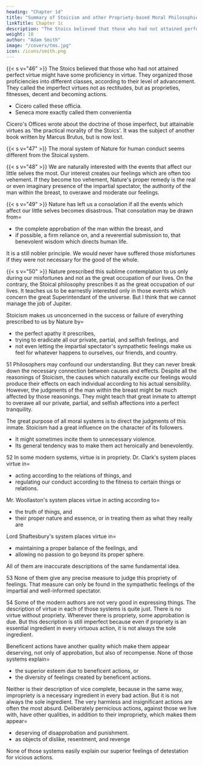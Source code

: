 ```yaml
---
heading: "Chapter 1d"
title: "Summary of Stoicism and other Propriety-based Moral Philosophies"
linkTitle: Chapter 1c
description: "The Stoics believed that those who had not attained perfect virtue might have some proficiency in virtue"
weight: 10
author: "Adam Smith"
image: "/covers/tms.jpg"
icon: /icons/smith.png
---
```




{{< s v="46" >}} The Stoics believed that those who had not attained perfect virtue might have some proficiency in virtue. They organized those proficiencies into different classes, according to their level of advancement. They called the imperfect virtues not as rectitudes, but as proprieties, fitnesses, decent and becoming actions.
- Cicero called these officia. 
- Seneca more exactly called them convenientia

Cicero's Offices wrote about the doctrine of those imperfect, but attainable virtues as 'the practical morality of the Stoics'. It was the subject of another book written by Marcus Brutus, but is now lost.
 
 
{{< s v="47" >}} The moral system of Nature for human conduct seems different from the Stoical system.
 
{{< s v="48" >}} We are naturally interested with the events that affect our little selves the most. Our interest creates our feelings which are often too vehement.
If they become too vehement, Nature's proper remedy is the real or even imaginary presence of the impartial spectator, the authority of the man within the breast, to overawe and moderate our feelings.
 
{{< s v="49" >}} Nature has left us a consolation if all the events which affect our little selves becomes disastrous. That consolation may be drawn from= 
- the complete approbation of the man within the breast, and
- if possible, a firm reliance on, and a reverential submission to, that benevolent wisdom which directs human life.

It is a still nobler principle. We would never have suffered those misfortunes if they were not necessary for the good of the whole.
 

{{< s v="50" >}} Nature prescribed this sublime contemplation to us only during our misfortunes and not as the great occupation of our lives. On the contrary, the Stoical philosophy prescribes it as the great occupation of our lives. It teaches us to be earnestly interested only in those events which concern the great Superintendant of the universe. But I think that we cannot manage the job of Jupiter.

Stoicism makes us unconcerned in the success or failure of everything prescribed to us by Nature by= 
- the perfect apathy it prescribes,
- trying to eradicate all our private, partial, and selfish feelings, and
- not even letting the impartial spectator's sympathetic feelings make us feel for whatever happens to ourselves, our friends, and country.


51 Philosophers may confound our understanding. But they can never break down the necessary connection between causes and effects. Despite all the reasonings of Stoicism, the causes which naturally excite our feelings would produce their effects on each individual according to his actual sensibility.
However, the judgments of the man within the breast might be much affected by those reasonings.
They might teach that great inmate to attempt to overawe all our private, partial, and selfish affections into a perfect tranquility.

The great purpose of all moral systems is to direct the judgments of this inmate. Stoicism had a great influence on the character of its followers.
- It might sometimes incite them to unnecessary violence.
- Its general tendency was to make them act heroically and benevolently.
 
<!-- Other moral systems which put virtue as propriety -->

52 In some modern systems, virtue is in propriety. Dr. Clark's system places virtue in= 
- acting according to the relations of things, and
- regulating our conduct according to the fitness to certain things or relations.

Mr. Woollaston's system places virtue in acting according to= 
- the truth of things, and
- their proper nature and essence, or in treating them as what they really are

Lord Shaftesbury's system places virtue in= 
- maintaining a proper balance of the feelings, and
- allowing no passion to go beyond its proper sphere.

All of them are inaccurate descriptions of the same fundamental idea.

 
53 None of them give any precise measure to judge this propriety of feelings. That measure can only be found in the sympathetic feelings of the impartial and well-informed spectator.
 

54 Some of the modern authors are not very good in expressing things. The description of virtue in each of those systems is quite just.
There is no virtue without propriety. Wherever there is propriety, some approbation is due. But this description is still imperfect because even if propriety is an essential ingredient in every virtuous action, it is not always the sole ingredient.

Beneficent actions have another quality which make them appear deserving, not only of approbation, but also of recompense. None of those systems explain= 
- the superior esteem due to beneficent actions, or
- the diversity of feelings created by beneficent actions.

Neither is their description of vice complete, because in the same way, impropriety is a necessary ingredient in every bad action. But it is not always the sole ingredient. The very harmless and insignificant actions are often the most absurd. Deliberately pernicious actions, against those we live with, have other qualities, in addition to their impropriety, which makes them appear= 
- deserving of disapprobation and punishment.
- as objects of dislike, resentment, and revenge

None of those systems easily explain our superior feelings of detestation for vicious actions.
